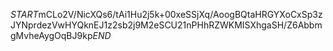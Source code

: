 $START$mCLo2V/NicXQs6/tAi1Hu2j5k+00xeSSjXq/AoogBQtaHRGYXoCxSp3zJYNprdezVwHYQknEJ1z2sb2j9M2eSCU21nPHhRZWKMISXhgaSH/Z6AbbmgMvheAygOqBJ9kp$END$